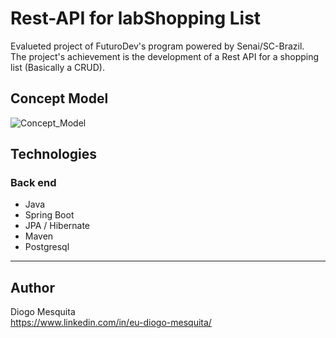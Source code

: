 # Rest-API for labShopping List
Evalueted project of FuturoDev's program powered by Senai/SC-Brazil.  
The project's achievement is the development of a Rest API for a shopping list (Basically a CRUD).

## Concept Model
![Concept_Model](https://github.com/diogomesquita/ibagens/blob/main/labshoppinglist-restapi/relational%20model.png)

## Technologies
### Back end
- Java
- Spring Boot
- JPA / Hibernate
- Maven
- Postgresql
___
## Author
Diogo Mesquita  
https://www.linkedin.com/in/eu-diogo-mesquita/
